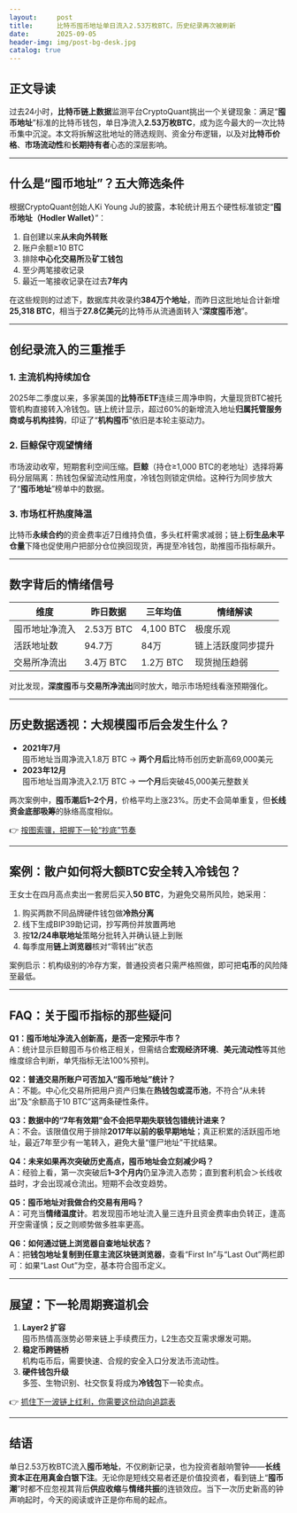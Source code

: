 ```yaml
---
layout:     post
title:      比特币囤币地址单日流入2.53万枚BTC，历史纪录再次被刷新
date:       2025-09-05
header-img: img/post-bg-desk.jpg
catalog: true
---
```


## 正文导读  
过去24小时，**比特币链上数据**监测平台CryptoQuant挑出一个关键现象：满足“**囤币地址**”标准的比特币钱包，单日净流入**2.53万枚BTC**，成为迄今最大的一次比特币集中沉淀。本文将拆解这批地址的筛选规则、资金分布逻辑，以及对**比特币价格**、**市场流动性**和**长期持有者**心态的深层影响。

---

## 什么是“囤币地址”？五大筛选条件
根据CryptoQuant创始人Ki Young Ju的披露，本轮统计用五个硬性标准锁定“**囤币地址（Hodler Wallet）**”：

1. 自创建以来**从未向外转账**  
2. 账户余额≥10 BTC  
3. 排除**中心化交易所**及**矿工钱包**  
4. 至少两笔接收记录  
5. 最近一笔接收记录在过去**7年内**

在这些规则的过滤下，数据库共收录约**384万个地址**，而昨日这批地址合计新增**25,318 BTC**，相当于**27.8亿美元**的比特币从流通面转入“**深度囤币池**”。

---

## 创纪录流入的三重推手

### 1. 主流机构持续加仓
2025年二季度以来，多家美国的**比特币ETF**连续三周净申购，大量现货BTC被托管机构直接转入冷钱包。链上统计显示，超过60%的新增流入地址**归属托管服务商或与机构挂钩**，印证了“**机构囤币**”依旧是本轮主驱动力。

### 2. 巨鲸保守观望情绪
市场波动收窄，短期套利空间压缩。**巨鲸**（持仓≥1,000 BTC的老地址）选择将筹码分层隔离：热钱包保留流动性用度，冷钱包则锁定供给。这种行为同步放大了“**囤币地址**”榜单中的数据。

### 3. 市场杠杆热度降温
比特币**永续合约**的资金费率近7日维持负值，多头杠杆需求减弱；链上**衍生品未平仓量**下降也促使用户把部分仓位换回现货，再提至冷钱包，助推囤币指标飙升。

---

## 数字背后的情绪信号

|维度|昨日数据|三年均值|情绪解读|
|---|---|---|---|
|囤币地址净流入|2.53万 BTC|4,100 BTC|极度乐观|
|活跃地址数|94.7万|84万|链上活跃度同步提升|
|交易所净流出|3.4万 BTC|1.2万 BTC|现货抛压趋弱|

对比发现，**深度囤币**与**交易所净流出**同时放大，暗示市场短线看涨预期强化。

---

## 历史数据透视：大规模囤币后会发生什么？

- **2021年7月**  
  囤币地址当周净流入1.8万 BTC → **两个月后**比特币创历史新高69,000美元  
- **2023年12月**  
  囤币地址当周净流入2.1万 BTC → **一个月**后突破45,000美元整数关  

两次案例中，**囤币潮后1–2个月**，价格平均上涨23%。历史不会简单重复，但**长线资金底部吸筹**的脉络高度相似。

👉 [按图索骥，把握下一轮“抄底”节奏](https://okxdog.com/)

---

## 案例：散户如何将大额BTC安全转入冷钱包？

王女士在四月高点卖出一套房后买入**50 BTC**，为避免交易所风险，她采用：

1. 购买两款不同品牌硬件钱包做**冷热分离**  
2. 线下生成BIP39助记词，抄写两份并放置两地  
3. 按**12/24串联地址**策略分批转入并确认链上到账  
4. 每季度用**链上浏览器**核对“零转出”状态  

案例启示：机构级别的冷存方案，普通投资者只需严格照做，即可把**屯币**的风险降至最低。

---

## FAQ：关于囤币指标的那些疑问

**Q1：囤币地址净流入创新高，是否一定预示牛市？**  
A：统计显示巨鲸囤币与价格正相关，但需结合**宏观经济环境**、**美元流动性**等其他维度综合判断，单凭指标无法100%预判。

**Q2：普通交易所账户可否加入“囤币地址”统计？**  
A：不能。中心化交易所把用户资产归集在**热钱包或混币池**，不符合“从未转出”及“余额高于10 BTC”这两条硬性条件。

**Q3：数据中的“7年有效期”会不会把早期失联钱包错统计进来？**  
A：不会。该限值仅用于排除**2017年以前的极早期地址**；真正积累的活跃囤币地址，最近7年至少有一笔转入，避免大量“僵尸地址”干扰结果。

**Q4：未来如果再次突破历史高点，囤币地址会立刻减少吗？**  
A：经验上看，第一次突破后**1–3个月内**仍呈净流入态势；直到套利机会＞长线收益时，才会出现减仓流出。短期不会改变趋势。

**Q5：囤币地址对我做合约交易有用吗？**  
A：可充当**情绪温度计**。若发现囤币地址流入量三连升且资金费率由负转正，逢高开空需谨慎；反之则顺势做多胜率更高。

**Q6：如何通过链上浏览器自查地址状态？**  
A：把**钱包地址复制到任意主流区块链浏览器**，查看“First In”与“Last Out”两栏即可：如果“Last Out”为空，基本符合囤币定义。

---

## 展望：下一轮周期赛道机会

1. **Layer2 扩容**  
囤币热情高涨势必带来链上手续费压力，L2生态交互需求爆发可期。  
2. **稳定币跨链桥**  
机构屯币后，需要快速、合规的安全入口分发法币流动性。  
3. **硬件钱包升级**  
多签、生物识别、社交恢复将成为**冷钱包**下一轮卖点。  

👉 [抓住下一波链上红利，你需要这份动向追踪表](https://okxdog.com/)

---

## 结语  
单日2.53万枚BTC流入**囤币地址**，不仅刷新记录，也为投资者敲响警钟——**长线资本正在用真金白银下注**。无论你是短线交易者还是价值投资者，看到链上“**囤币潮**”时都不应忽视其背后**供应收缩**与**情绪共振**的连锁效应。当下一次历史新高的钟声响起时，今天的阅读或许正是你布局的起点。